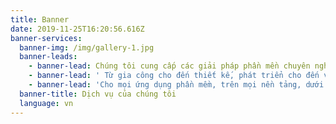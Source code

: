 ```yaml
---
title: Banner
date: 2019-11-25T16:20:56.616Z
banner-services:
  banner-img: /img/gallery-1.jpg
  banner-leads:
    - banner-lead: Chúng tôi cung cấp các giải pháp phần mền chuyên nghiệp và toàn diện.
    - banner-lead: ' Từ gia công cho đến thiết kế, phát triển cho đến vận hành và bảo trì.'
    - banner-lead: 'Cho mọi ứng dụng phần mềm, trên mọi nền tảng, dưới mọi ngôn ngữ.'
  banner-title: Dịch vụ của chúng tôi
  language: vn
---
```


